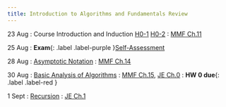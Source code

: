 ```yaml
---
title: Introduction to Algorithms and Fundamentals Review
---
```


23 Aug
: Course Introduction and Induction [H0-1](https://msu.github.io/csci-432-fall2023/assets/pdfs/08-23_horses.pdf) [H0-2](https://msu.github.io/csci-432-fall2023/assets/pdfs/08-23_two-algos.pdf)
  : [MMF Ch.11](https://mfleck.cs.illinois.edu/building-blocks/index-sp2020.html)

25 Aug
: **Exam**{: .label .label-purple }[Self-Assessment](#)

28 Aug
: [Asymptotic Notation](#)
  : [MMF Ch.14](https://mfleck.cs.illinois.edu/building-blocks/updates-fa2017/big-o.html)

30 Aug
: [Basic Analysis of Algorithms](#)
  : [MMF Ch.15](https://mfleck.cs.illinois.edu/building-blocks/updates-fa2017/algorithms.pdf), [JE Ch.0](https://jeffe.cs.illinois.edu/teaching/algorithms/book/00-intro.pdf) 
: **HW 0 due**{: .label .label-red }

1 Sept
: [Recursion](#)
   : [JE Ch.1](https://jeffe.cs.illinois.edu/teaching/algorithms/book/01-recursion.pdf) 
